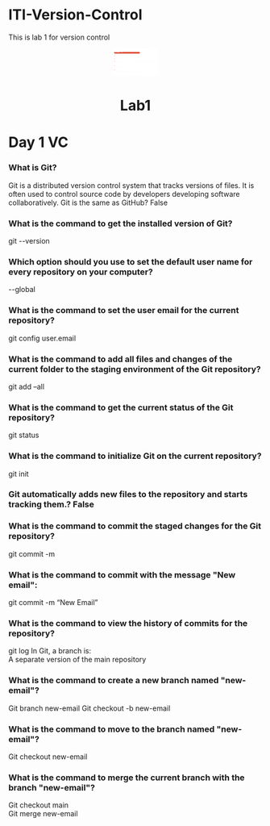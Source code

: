 # ITI-Version-Control
This is lab 1 for version control
<div align="center">
  <img src="./public/task2.png" alt="logo" width="90" height="auto">
<h1>Lab1</h1>
</div>

# Day 1 VC 
### What is Git? 
Git is a distributed version control system that tracks versions of files. It is often used to control source code by developers developing software collaboratively.
Git is the same as GitHub? False   
### What is the command to get the installed version of Git? 
git --version
### Which option should you use to set the default user name for every repository on your computer? 
--global  
 
### What is the command to set the user email for the current repository? 
git config user.email 
### What is the command to add all files and changes of the current folder to the staging environment of the Git repository? 
git add –all 
### What is the command to get the current status of the Git repository?
git status 

### What is the command to initialize Git on the current repository? 
git init 
### Git automatically adds new files to the repository and starts tracking them.? False 
### What is the command to commit the staged changes for the Git repository? 
git commit -m 
### What is the command to commit with the message "New email": 
git commit -m “New Email”
### What is the command to view the history of commits for the repository? 
git log
In Git, a branch is:  
A separate version of the main repository
### What is the command to create a new branch named "new-email"? 
Git branch new-email
Git checkout -b new-email
### What is the command to move to the branch named "new-email"? 
Git checkout new-email
### What is the command to merge the current branch with the branch "new-email"? 

Git checkout main	
Git merge new-email
